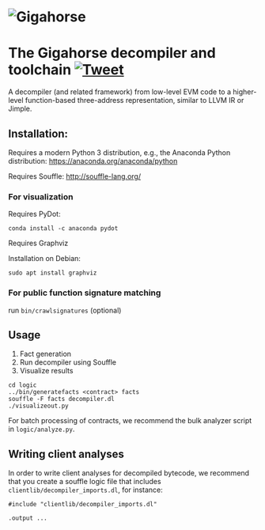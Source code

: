 ![Gigahorse](https://vignette.wikia.nocookie.net/roadwarrior/images/e/ea/MMFR_Gigahorse-876x534.jpg/revision/latest?cb=20150427175606)
=============================
# The Gigahorse decompiler and toolchain [![Tweet](https://img.shields.io/twitter/url/http/shields.io.svg?style=social)](https://twitter.com/intent/tweet?text=Gigahorse%20-%20Decompilation%20and%20Analysis%20for%20Ethereum%20Smart%20Contracts&url=https://www.github.com/nevillegrech/gigahorse-toolchain)
A decompiler (and related framework) from low-level EVM code to a higher-level function-based three-address representation, similar to LLVM IR or Jimple.


## Installation:

Requires a modern Python 3 distribution, e.g., the Anaconda Python distribution: https://anaconda.org/anaconda/python

Requires Souffle: http://souffle-lang.org/

### For visualization
Requires PyDot:
```
conda install -c anaconda pydot
```
Requires Graphviz

Installation on Debian:
```
sudo apt install graphviz
```

### For public function signature matching
run `bin/crawlsignatures` (optional)

## Usage
1. Fact generation
2. Run decompiler using Souffle
3. Visualize results


```
cd logic
../bin/generatefacts <contract> facts
souffle -F facts decompiler.dl
./visualizeout.py
```

For batch processing of contracts, we recommend the bulk analyzer script in `logic/analyze.py`.


## Writing client analyses

In order to write client analyses for decompiled bytecode, we recommend that you create a souffle logic file that includes `clientlib/decompiler_imports.dl`, for instance:
```
#include "clientlib/decompiler_imports.dl"

.output ...
```

